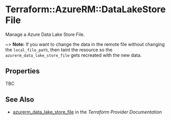 # Terraform::AzureRM::DataLakeStoreFile

Manage a Azure Data Lake Store File.

~> **Note:** If you want to change the data in the remote file without changing the `local_file_path`, then 
taint the resource so the `azurerm_data_lake_store_file` gets recreated with the new data.

## Properties

TBC

## See Also

* [azurerm_data_lake_store_file](https://www.terraform.io/docs/providers/azurerm/r/data_lake_store_file.html) in the _Terraform Provider Documentation_